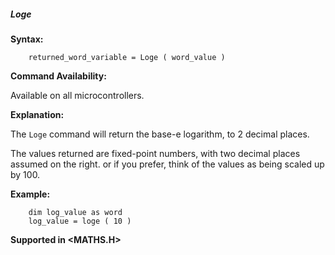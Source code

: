 <div class="section">

<div class="titlepage">

<div>

<div>

##### <span id="loge"></span>Loge

</div>

</div>

</div>

<span class="strong">**Syntax:**</span>

``` screen
    returned_word_variable = Loge ( word_value )
```

<span class="strong">**Command Availability:**</span>

Available on all microcontrollers.

<span class="strong">**Explanation:**</span>

The `Loge` command will return the base-e logarithm, to 2 decimal
places.

The values returned are fixed-point numbers, with two decimal places
assumed on the right. or if you prefer, think of the values as being
scaled up by 100.

<span class="strong">**Example:**</span>

``` screen
    dim log_value as word
    log_value = loge ( 10 )
```

<span class="strong">**Supported in &lt;MATHS.H&gt;**</span>

</div>
